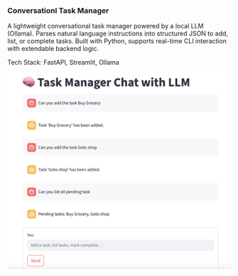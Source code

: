 ### Conversationl Task Manager
A lightweight conversational task manager powered by a local LLM (Ollama).
Parses natural language instructions into structured JSON to add, list, or complete tasks.
Built with Python, supports real-time CLI interaction with extendable backend logic.

Tech Stack: FastAPI, Streamlit, Ollama


![alt text](./screenshot1.png)